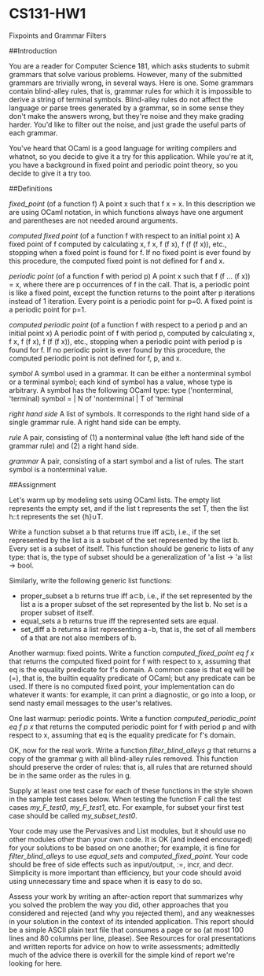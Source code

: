 CS131-HW1
=========

Fixpoints and Grammar Filters

##Introduction


You are a reader for Computer Science 181, which asks students to submit grammars that solve various problems. However, many of the submitted grammars are trivially wrong, in several ways. Here is one. Some grammars contain blind-alley rules, that is, grammar rules for which it is impossible to derive a string of terminal symbols. Blind-alley rules do not affect the language or parse trees generated by a grammar, so in some sense they don't make the answers wrong, but they're noise and they make grading harder. You'd like to filter out the noise, and just grade the useful parts of each grammar.

You've heard that OCaml is a good language for writing compilers and whatnot, so you decide to give it a try for this application. While you're at it, you have a background in fixed point and periodic point theory, so you decide to give it a try too.

##Definitions

*fixed_point* (of a function f) A point x such that f x = x. In this description we are using OCaml notation, in which functions always have one argument and parentheses are not needed around arguments.

*computed fixed point* (of a function f with respect to an initial point x) A fixed point of f computed by calculating x, f x, f (f x), f (f (f x)), etc., stopping when a fixed point is found for f. If no fixed point is ever found by this procedure, the computed fixed point is not defined for f and x.

*periodic point* (of a function f with period p) A point x such that f (f ... (f x)) = x, where there are p occurrences of f in the call. That is, a periodic point is like a fixed point, except the function returns to the point after p iterations instead of 1 iteration. Every point is a periodic point for p=0. A fixed point is a periodic point for p=1.

*computed periodic point* (of a function f with respect to a period p and an initial point x) A periodic point of f with period p, computed by calculating x, f x, f (f x), f (f (f x)), etc., stopping when a periodic point with period p is found for f. If no periodic point is ever found by this procedure, the computed periodic point is not defined for f, p, and x.

*symbol* A symbol used in a grammar. It can be either a nonterminal symbol or a terminal symbol; each kind of symbol has a value, whose type is arbitrary. A symbol has the following OCaml type:
type ('nonterminal, 'terminal) symbol =
  | N of 'nonterminal
  | T of 'terminal

*right hand side* A list of symbols. It corresponds to the right hand side of a single grammar rule. A right hand side can be empty.

*rule* A pair, consisting of (1) a nonterminal value (the left hand side of the grammar rule) and (2) a right hand side.

*grammar* A pair, consisting of a start symbol and a list of rules. The start symbol is a nonterminal value.

##Assignment

Let's warm up by modeling sets using OCaml lists. The empty list represents the empty set, and if the list t represents the set T, then the list h::t represents the set {h}∪T.

Write a function subset a b that returns true iff a⊆b, i.e., if the set represented by the list a is a subset of the set represented by the list b. Every set is a subset of itself. This function should be generic to lists of any type: that is, the type of subset should be a generalization of 'a list -> 'a list -> bool.

Similarly, write the following generic list functions:

* proper_subset a b returns true iff a⊂b, i.e., if the set represented by the list a is a proper subset of the set represented by the list b. No set is a proper subset of itself.
* equal_sets a b returns true iff the represented sets are equal.
* set_diff a b returns a list representing a−b, that is, the set of all members of a that are not also members of b.

Another warmup: fixed points. Write a function *computed_fixed_point eq f x* that returns the computed fixed point for f with respect to x, assuming that eq is the equality predicate for f's domain. A common case is that eq will be (=), that is, the builtin equality predicate of OCaml; but any predicate can be used. If there is no computed fixed point, your implementation can do whatever it wants: for example, it can print a diagnostic, or go into a loop, or send nasty email messages to the user's relatives.

One last warmup: periodic points. Write a function *computed_periodic_point eq f p x* that returns the computed periodic point for f with period p and with respect to x, assuming that eq is the equality predicate for f's domain.

OK, now for the real work. Write a function *filter_blind_alleys g* that returns a copy of the grammar g with all blind-alley rules removed. This function should preserve the order of rules: that is, all rules that are returned should be in the same order as the rules in g.

Supply at least one test case for each of these functions in the style shown in the sample test cases below. When testing the function F call the test cases *my_F_test0*, *my_F_test1*, etc. For example, for subset your first test case should be called *my_subset_test0*.

Your code may use the Pervasives and List modules, but it should use no other modules other than your own code. It is OK (and indeed encouraged) for your solutions to be based on one another; for example, it is fine for *filter_blind_alleys* to use *equal_sets* and *computed_fixed_point*. Your code should be free of side effects such as input/output, :=, incr, and decr. Simplicity is more important than efficiency, but your code should avoid using unnecessary time and space when it is easy to do so.

Assess your work by writing an after-action report that summarizes why you solved the problem the way you did, other approaches that you considered and rejected (and why you rejected them), and any weaknesses in your solution in the context of its intended application. This report should be a simple ASCII plain text file that consumes a page or so (at most 100 lines and 80 columns per line, please). See Resources for oral presentations and written reports for advice on how to write assessments; admittedly much of the advice there is overkill for the simple kind of report we're looking for here.

